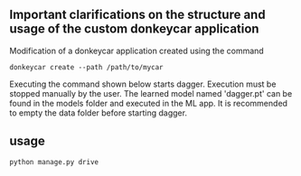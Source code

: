 ## Important clarifications on the structure and usage of the custom donkeycar application

Modification of a donkeycar application created using the command

```
donkeycar create --path /path/to/mycar
```

Executing the command shown below starts dagger. Execution must be stopped manually by the user. The learned model named 'dagger.pt' can be found in the models folder and executed in the ML app. It is recommended to empty the data folder before starting dagger.

## usage

```
python manage.py drive
```